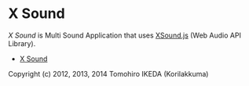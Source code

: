 X Sound
=========
  
*X Sound* is Multi Sound Application that uses [XSound.js](https://github.com/Korilakkuma/XSound) (Web Audio API Library).
  
* [X Sound](https://korilakkuma.github.io/X-Sound/)
  
Copyright (c) 2012, 2013, 2014 Tomohiro IKEDA (Korilakkuma)
